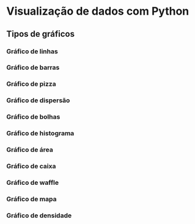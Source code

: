 # Visualização de dados com Python


## Tipos de gráficos

### Gráfico de linhas

### Gráfico de barras

### Gráfico de pizza

### Gráfico de dispersão

### Gráfico de bolhas

### Gráfico de histograma

### Gráfico de área

### Gráfico de caixa

### Gráfico de waffle

### Gráfico de mapa

### Gráfico de densidade

